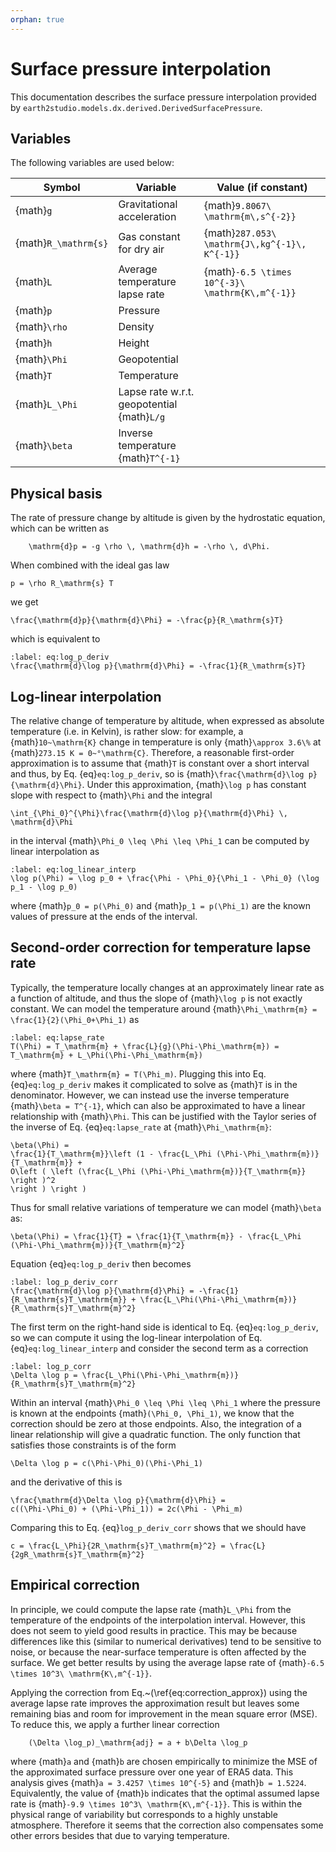 ```yaml
---
orphan: true
---
```


# Surface pressure interpolation

This documentation describes the surface pressure interpolation provided by `earth2studio.models.dx.derived.DerivedSurfacePressure`.

## Variables

The following variables are used below:

| **Symbol** | **Variable** | **Value (if constant)** |
| --- | --- | --- |
| {math}`g` | Gravitational acceleration | {math}`9.8067\ \mathrm{m\,s^{-2}}` |
| {math}`R_\mathrm{s}` | Gas constant for dry air | {math}`287.053\ \mathrm{J\,kg^{-1}\, K^{-1}}` |
| {math}`L` | Average temperature lapse rate | {math}`-6.5 \times 10^{-3}\ \mathrm{K\,m^{-1}}` |
| {math}`p` | Pressure | |
| {math}`\rho` | Density | |
| {math}`h` | Height | |
| {math}`\Phi` | Geopotential | |
| {math}`T` | Temperature | |
| {math}`L_\Phi` | Lapse rate w.r.t. geopotential {math}`L/g` | |
| {math}`\beta` | Inverse temperature {math}`T^{-1}` | |

## Physical basis

The rate of pressure change by altitude is given by the hydrostatic equation, which can be written as

```{math}
    \mathrm{d}p = -g \rho \, \mathrm{d}h = -\rho \, d\Phi.
```

When combined with the ideal gas law

```{math}
p = \rho R_\mathrm{s} T
```

we get

```{math}
\frac{\mathrm{d}p}{\mathrm{d}\Phi} = -\frac{p}{R_\mathrm{s}T}
```

which is equivalent to

```{math}
:label: eq:log_p_deriv
\frac{\mathrm{d}\log p}{\mathrm{d}\Phi} = -\frac{1}{R_\mathrm{s}T}
```

## Log-linear interpolation

The relative change of temperature by altitude, when expressed as absolute temperature
(i.e. in Kelvin), is rather slow: for example, a {math}`10~\mathrm{K}` change in
temperature is only {math}`\approx 3.6\%` at {math}`273.15 K = 0~°\mathrm{C}`.
Therefore, a reasonable first-order approximation is to assume that {math}`T` is
constant over a short interval and thus, by Eq. {eq}`eq:log_p_deriv`, so is
{math}`\frac{\mathrm{d}\log p}{\mathrm{d}\Phi}`. Under this approximation,
{math}`\log p` has constant slope with respect to {math}`\Phi` and the integral

```{math}
\int_{\Phi_0}^{\Phi}\frac{\mathrm{d}\log p}{\mathrm{d}\Phi} \, \mathrm{d}\Phi
```

in the interval {math}`\Phi_0 \leq \Phi \leq \Phi_1` can be computed by linear interpolation as

```{math}
:label: eq:log_linear_interp
\log p(\Phi) = \log p_0 + \frac{\Phi - \Phi_0}{\Phi_1 - \Phi_0} (\log p_1 - \log p_0)
```

where {math}`p_0 = p(\Phi_0)` and {math}`p_1 = p(\Phi_1)` are the known values of
pressure at the ends of the interval.

## Second-order correction for temperature lapse rate

Typically, the temperature locally changes at an approximately linear rate as a function
of altitude, and thus the slope of {math}`\log p` is not exactly constant. We can model
the temperature around {math}`\Phi_\mathrm{m} = \frac{1}{2}(\Phi_0+\Phi_1)` as

```{math}
:label: eq:lapse_rate
T(\Phi) = T_\mathrm{m} + \frac{L}{g}(\Phi-\Phi_\mathrm{m}) = T_\mathrm{m} + L_\Phi(\Phi-\Phi_\mathrm{m})
```

where {math}`T_\mathrm{m} = T(\Phi_m)`. Plugging this into Eq. {eq}`eq:log_p_deriv`
makes it complicated to solve as {math}`T` is in the denominator. However, we can
instead use the inverse temperature {math}`\beta = T^{-1}`, which can also be
approximated to have a linear relationship with {math}`\Phi`. This can be justified with
the Taylor series of the inverse of Eq. {eq}`eq:lapse_rate` at {math}`\Phi_\mathrm{m}`:

```{math}
\beta(\Phi) =
\frac{1}{T_\mathrm{m}}\left (1 - \frac{L_\Phi (\Phi-\Phi_\mathrm{m})}{T_\mathrm{m}} +
O\left ( \left (\frac{L_\Phi (\Phi-\Phi_\mathrm{m})}{T_\mathrm{m}} \right )^2
\right ) \right )
```

Thus for small relative variations of temperature we can model {math}`\beta` as:

```{math}
\beta(\Phi) = \frac{1}{T} = \frac{1}{T_\mathrm{m}} - \frac{L_\Phi (\Phi-\Phi_\mathrm{m})}{T_\mathrm{m}^2}
```

Equation {eq}`eq:log_p_deriv` then becomes

```{math}
:label: log_p_deriv_corr
\frac{\mathrm{d}\log p}{\mathrm{d}\Phi} = -\frac{1}{R_\mathrm{s}T_\mathrm{m}} + \frac{L_\Phi(\Phi-\Phi_\mathrm{m})}{R_\mathrm{s}T_\mathrm{m}^2}
```

The first term on the right-hand side is identical to Eq. {eq}`eq:log_p_deriv`, so we
can compute it using the log-linear interpolation of Eq. {eq}`eq:log_linear_interp` and
consider the second term as a correction

```{math}
:label: log_p_corr
\Delta \log p = \frac{L_\Phi(\Phi-\Phi_\mathrm{m})}{R_\mathrm{s}T_\mathrm{m}^2}
```

Within an interval {math}`\Phi_0 \leq \Phi \leq \Phi_1` where the pressure is known at
the endpoints {math}`(\Phi_0, \Phi_1)`, we know that the correction should be zero at
those endpoints. Also, the integration of a linear relationship will give a quadratic
function. The only function that satisfies those constraints is of the form

```{math}
\Delta \log p = c(\Phi-\Phi_0)(\Phi-\Phi_1)
```

and the derivative of this is

```{math}
\frac{\mathrm{d}\Delta \log p}{\mathrm{d}\Phi} =
c((\Phi-\Phi_0) + (\Phi-\Phi_1)) = 2c(\Phi - \Phi_m)
```

Comparing this to Eq. {eq}`log_p_deriv_corr` shows that we should have

```{math}
c = \frac{L_\Phi}{2R_\mathrm{s}T_\mathrm{m}^2} = \frac{L}{2gR_\mathrm{s}T_\mathrm{m}^2}
```

## Empirical correction

In principle, we could compute the lapse rate {math}`L_\Phi` from the temperature of the
endpoints of the interpolation interval. However, this does not seem to yield good
results in practice. This may be because differences like this (similar to numerical
derivatives) tend to be sensitive to noise, or because the near-surface temperature is
often affected by the surface. We get better results by using the average lapse rate of
{math}`-6.5 \times 10^3\ \mathrm{K\,m^{-1}}`.

Applying the correction from Eq.~(\ref{eq:correction_approx}) using the average lapse
rate improves the approximation result but leaves some remaining bias and room for
improvement in the mean square error (MSE). To reduce this, we apply a further linear
correction

```{math}
    (\Delta \log_p)_\mathrm{adj} = a + b\Delta \log_p
```

where {math}`a` and {math}`b` are chosen empirically to minimize the MSE of the
approximated surface pressure over one year of ERA5 data. This analysis gives
{math}`a = 3.4257 \times 10^{-5}` and {math}`b = 1.5224`. Equivalently, the value of {math}`b`
indicates that the optimal assumed lapse rate is
{math}`-9.9 \times 10^3\ \mathrm{K\,m^{-1}}`. This is within the physical range of variability but corresponds
to a highly unstable atmosphere. Therefore it seems that the correction also compensates
some other errors besides that due to varying temperature.
